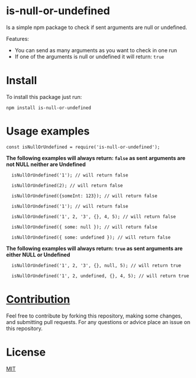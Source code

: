 # is-null-or-undefined

Is a simple npm package to check if sent arguments are null or undefined.

Features:

- You can send as many arguments as you want to check in one run
- If one of the arguments is null or undefined it will return: `true`

# Install

To install this package just run:

```npm install is-null-or-undefined```

# Usage examples


```
const isNullOrUndefined = require('is-null-or-undefined');
```


**The following examples will always return: `false` as sent arguments are not NULL neither are Undefined**

```
  isNullOrUndefined('1'); // will return false

  isNullOrUndefined(2); // will return false

  isNullOrUndefined({someInt: 123}); // will return false

  isNullOrUndefined('1'); // will return false

  isNullOrUndefined('1', 2, '3', {}, 4, 5); // will return false

  isNullOrUndefined({ some: null }); // will return false

  isNullOrUndefined({ some: undefined }); // will return false
```

**The following examples will always return: `true` as sent arguments are either NULL or Undefined**

```
  isNullOrUndefined('1', 2, '3', {}, null, 5); // will return true

  isNullOrUndefined('1', 2, undefined, {}, 4, 5); // will return true
```

# [Contribution](CONTRIBUTING)

Feel free to contribute by forking this repository, making some changes, and submitting pull requests. For any questions or advice place an issue on this repository.

# License

  [MIT](LICENSE)
